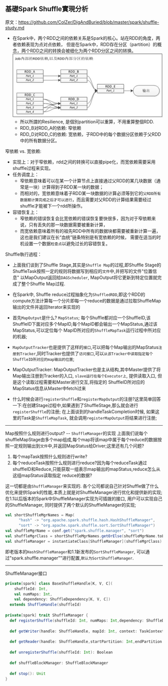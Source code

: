 ## 基礎Spark Shuffle實現分析 

原文：https://github.com/ColZer/DigAndBuried/blob/master/spark/shuffle-study.md

- 在Spark中，两个RDD之间的依赖关系是Spark的核心。站在RDD的角度，两者依赖表现为点对点依赖， 但是在Spark中，RDD存在分区（partition）的概念，两个RDD之间的转换会被细化为两个RDD分区之间的转换。
![alt_txt](https://github.com/kaochikao/jkg_boundary/blob/master/img/spark_rdd_partition_dependency.jpg)
    - 所以所謂的Resilience, 是個別partition可以重算，不用重算整個RDD.
    - RDD_B对RDD_A的依赖: 窄依赖
    - RDD_D对RDD_C的依赖: 宽依赖，子RDD中的每个数据分区依赖于父RDD中的所有数据分区。

窄依赖 vs. 宽依赖:
- 实现上：对于窄依赖，rdd之间的转换可以直接pipe化，而宽依赖需要采用shuffle过程来实现。
- 任务调度上：
    - 窄依赖意味着可以在某一个计算节点上直接通过父RDD的某几块数据（通常是一块）计算得到子RDD某一块的数据； 
    - 而相对的，宽依赖意味着子RDD某一块数据的计算必须等到它的`父RDD所有数据都计算完成之后才可以进行`，而且需要对父RDD的计算结果需要经过shuffle才能被下一个rdd所操作。
- 容错恢复上：
    - 窄依赖的错误恢复会比宽依赖的错误恢复要快很多，因为对于窄依赖来说，只有丢失的那一块数据需要被重新计算，
    - 而宽依赖意味着所有的祖先RDD中所有的数据块都需要被重新计算一遍，这也是我们建议在长“血统”链条特别是有宽依赖的时候， 需要在适当的时机设置一个数据`检查点`以避免过长的容错恢复。


Shuffle執行過程：
- 上面我们谈到了Shuffle Stage,其实是`Shuffle Map`的过程,即Shuffle Stage的ShuffleTask按照一定的规则将数据写到相应的`文件`中,并把写的文件"位置信息" 以MapOutput返回给`DAGScheduler`, MapOutput将它更新到特定位置就完成了整个Shuffle Map过程.
- 在Spark中, Shuffle reduce过程抽象化为`ShuffledRDD`,即这个RDD的compute方法计算每一个分片即每一个reduce的数据是通过拉取ShuffleMap输出的文件并返回Iterator来实现的

- 首先`MapOutput`是什么? `MapStatus`; 每个Shuffle都对应一个ShuffleID,该ShuffleID下面对应多个MapID,每个MapID都会输出一个MapStatus,通过该MapStatus,可以定位每个 MapID所对应的`ShuffleMapTask`运行过程中所对应的机器;
- `MapOutputTracker`也是提供了这样的`接口`,可以把每个Map输出的MapStatus`注册到Tracker`,同时Tracker也提供了`访问接口`,可以`从该Tracker中读取指定每个ShuffleID所对应的map输出的位置`;
- MapOutputTracker: MapOutputTracker也是主从结构,其中Master提供了将Map输出注册到Tracker的入口, `slave运行在每个Executor上`, 提供读取入口, 但是这个读取过程需要和Master进行交互,将指定的 ShuffleID所对应的MapStatus信息从Master中fetch过来
- 什么时候会进行`registerShuffle`和`registerMapOutput`的注册?这里简单回答一下:在创建Stage过程中,如果遇到了ShuffleStage,那么就会进行`registerShuffle`的注册; 在上面谈到的handleTaskCompletion时候, 如果这里的Task是`ShuffleMapTask`, 就会调用`registerMapOutput`将结果进行注册;

--------------------------------------------------------------------------------------------------
Map按照什么规则进行output? -- `ShuffleManager`的实现 上面我们说每个shuffleMapStage由多个map组成,每个map将该map中属于每个reduce的数据按照一定规则输出到`文件`中,并返回MapStatus给Driver;这里还有几个问题?

1. 每个mapTask按照什么规则进行write?
2. 每个reduceTask按照什么规则进行reduce?因为每个reduceTask通过shuffleID和Reduce,只能获取一组表示map输出的mapStatus,reduce怎么从这组mapStatus读取指定 reduce的数据?

这一切都是由`ShuffleManager`来实现的. 各个公司都说自己针对Shuffle做了什么优化来提供Spark的性能,本质上就是对ShuffleManager进行优化和提供新的实现; 在1.1以后版本的Spark中ShuffleManager实现为可插拨的接口, 用户可以实现自己的ShuffleManager, 同时提供了两个默认的ShuffleManager的实现;
```scala
val shortShuffleMgrNames = Map(
      "hash" -> "org.apache.spark.shuffle.hash.HashShuffleManager",
      "sort" -> "org.apache.spark.shuffle.sort.SortShuffleManager")
val shuffleMgrName = conf.get("spark.shuffle.manager", "sort")
val shuffleMgrClass = shortShuffleMgrNames.getOrElse(shuffleMgrName.toLowerCase, shuffleMgrName)
val shuffleManager = instantiateClass[ShuffleManager](shuffleMgrClass)
```

即老版本的`HashShuffleManager`和1.1新发布的`SortShuffleManager`, 可以通过"spark.shuffle.manager""进行配置,`默认为SortShuffleManager`.

--------------------------------------------------------------------------------------------------

ShuffleManager接口
```scala
private[spark] class BaseShuffleHandle[K, V, C](
    shuffleId: Int,
    val numMaps: Int,
    val dependency: ShuffleDependency[K, V, C])
  extends ShuffleHandle(shuffleId)

private[spark] trait ShuffleManager {
  def registerShuffle(shuffleId: Int, numMaps: Int,dependency: ShuffleDependency): ShuffleHandle

  def getWriter(handle: ShuffleHandle, mapId: Int, context: TaskContext): ShuffleWriter

  def getReader(handle: ShuffleHandle,startPartition: Int,endPartition: Int,context: TaskContext): ShuffleReader
  
  def unregisterShuffle(shuffleId: Int): Boolean

  def shuffleBlockManager: ShuffleBlockManager

  def stop(): Unit
}
```